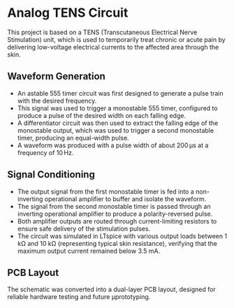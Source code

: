 # Analog TENS Circuit
This project is based on a TENS (Transcutaneous Electrical Nerve Stimulation) unit, which is used to temporarily treat chronic or acute pain by delivering low-voltage electrical currents to the affected area through the skin.
## Waveform Generation
- An astable 555 timer circuit was first designed to generate a pulse train with the desired frequency.
- This signal was used to trigger a monostable 555 timer, configured to produce a pulse of the desired width on each falling edge.
- A differentiator circuit was then used to extract the falling edge of the monostable output, which was used to trigger a second monostable timer, producing an equal-width pulse.
-  A waveform was produced with a pulse width of about 200 µs at a frequency of 10 Hz.
## Signal Conditioning
- The output signal from the first monostable timer is fed into a non-inverting operational amplifier to buffer and isolate the waveform.
- The signal from the second monostable timer is passed through an inverting operational amplifier to produce a polarity-reversed pulse.
- Both amplifier outputs are routed through current-limiting resistors to ensure safe delivery of the stimulation pulses.
- The circuit was simulated in LTspice with various output loads between 1 kΩ and 10 kΩ (representing typical skin resistance), verifying that the maximum output current remained below 3.5 mA.
## PCB Layout
The schematic was converted into a dual-layer PCB layout, designed for reliable hardware testing and future &micro;prototyping. 

